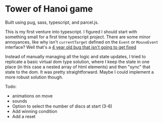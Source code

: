 # Tower of Hanoi game

Built using pug, sass, typescript, and parcel.js.

This is my first venture into typescript. I figured I should start with
something small for a first time typescript project. There are some minor
annoyances, like why isn't `currentTarget` defined on the `Event` or
`MouseEvent` interface? Well that's a
[4 year old bug that isn't going to get fixed](https://github.com/Microsoft/TypeScript/issues/299)

Instead of manually managing all the logic and state updates, I tried to
replicate a basic virtual dom type solution, where I keep the state in one place
(in this case a nested array of html elements) and then "sync" that state to the
dom. It was pretty straightforward. Maybe I could implement a more robust
solution though.

Todo:

* animations on move
* sounds
* Option to select the number of discs at start (3-6)
* Add winning condition
* Add a reset